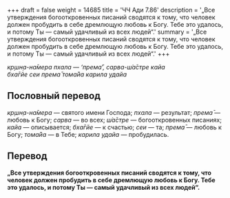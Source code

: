 +++
draft = false
weight = 14685
title = 'ЧЧ Ади 7.86'
description = '„Все утверждения богооткровенных писаний сводятся к тому, что человек должен пробудить в себе дремлющую любовь к Богу. Тебе это удалось, и потому Ты — самый удачливый из всех людей“.'
summary = '„Все утверждения богооткровенных писаний сводятся к тому, что человек должен пробудить в себе дремлющую любовь к Богу. Тебе это удалось, и потому Ты — самый удачливый из всех людей“.'
+++

_кр̣шн̣а-на̄мера пхала — ‘према̄’, сарва-ш́а̄стре кайа  
бха̄гйе сеи према̄ тома̄йа карила удайа_

## Пословный перевод

_кр̣шн̣а_\-_на̄мера_ — святого имени Господа; _пхала_ — результат; _према̄_ — любовь к Богу; _сарва_ — во всех; _ш́а̄стре_ — богооткровенных писаниях; _кайа_ — описывается; _бха̄гйе_ — к счастью; _сеи_ — та; _према̄_ — любовь к Богу; _тома̄йа_ — в Тебе; _карила_ _удайа_ — пробудилась.

## Перевод

**„Все утверждения богооткровенных писаний сводятся к тому, что человек должен пробудить в себе дремлющую любовь к Богу. Тебе это удалось, и потому Ты — самый удачливый из всех людей“.**
